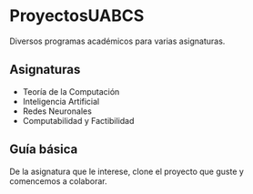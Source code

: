 # ProyectosUABCS
Diversos programas académicos para varias asignaturas.

## Asignaturas

- Teoría de la Computación
- Inteligencia Artificial
- Redes Neuronales
- Computabilidad y Factibilidad

## Guía básica

De la asignatura que le interese, clone el proyecto que guste y comencemos a colaborar.
